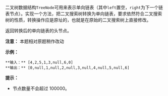 二叉树数据结构`TreeNode`可用来表示单向链表（其中`left`置空，`right`为下一个链表节点）。实现一个方法，把二叉搜索树转换为单向链表，要求依然符合二叉搜索树的性质，转换操作应是原址的，也就是在原始的二叉搜索树上直接修改。

返回转换后的单向链表的头节点。

**注意：** 本题相对原题稍作改动



**示例：**

    
    
    **输入：** [4,2,5,1,3,null,6,0]
    **输出：** [0,null,1,null,2,null,3,null,4,null,5,null,6]
    

**提示：**

  * 节点数量不会超过 100000。

